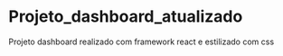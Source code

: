 # Projeto_dashboard_atualizado
 Projeto dashboard realizado com framework react e estilizado com css
